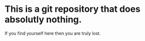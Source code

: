 <h1>This is a git repository that does absolutly nothing.</h1>
<p>If you find yourself here then you are truly lost.</p>